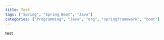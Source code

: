 ```yaml
---
title: Test
tags: ["Spring", "Spring Boot", "Java"]
categories: ["Programming", "Java", "org", "springframework", "boot"]
---
```


test
